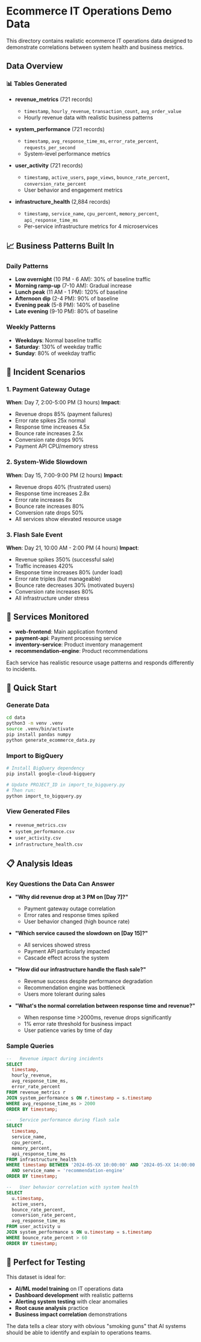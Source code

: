 # Ecommerce IT Operations Demo Data

This directory contains realistic ecommerce IT operations data designed to
demonstrate correlations between system health and business metrics.

## Data Overview

### 📊 Tables Generated

-   **revenue_metrics** (721 records)

    -   `timestamp`, `hourly_revenue`, `transaction_count`, `avg_order_value`
    -   Hourly revenue data with realistic business patterns

-   **system_performance** (721 records)

    -   `timestamp`, `avg_response_time_ms`, `error_rate_percent`,
      `requests_per_second`
    -   System-level performance metrics

-   **user_activity** (721 records)

    -   `timestamp`, `active_users`, `page_views`, `bounce_rate_percent`,
      `conversion_rate_percent`
    -   User behavior and engagement metrics

-   **infrastructure_health** (2,884 records)

    -   `timestamp`, `service_name`, `cpu_percent`, `memory_percent`,
      `api_response_time_ms`
    -   Per-service infrastructure metrics for 4 microservices

## 📈 Business Patterns Built In

### Daily Patterns

-   **Low overnight** (10 PM -   6 AM): 30% of baseline traffic
-   **Morning ramp-up** (7-10 AM): Gradual increase
-   **Lunch peak** (11 AM -   1 PM): 120% of baseline
-   **Afternoon dip** (2-4 PM): 90% of baseline
-   **Evening peak** (5-8 PM): 140% of baseline
-   **Late evening** (9-10 PM): 80% of baseline

### Weekly Patterns

-   **Weekdays**: Normal baseline traffic
-   **Saturday**: 130% of weekday traffic
-   **Sunday**: 80% of weekday traffic

## 🚨 Incident Scenarios

### 1. Payment Gateway Outage

**When**: Day 7, 2:00-5:00 PM (3 hours) **Impact**:

-   Revenue drops 85% (payment failures)
-   Error rate spikes 25x normal
-   Response time increases 4.5x
-   Bounce rate increases 2.5x
-   Conversion rate drops 90%
-   Payment API CPU/memory stress

### 2. System-Wide Slowdown

**When**: Day 15, 7:00-9:00 PM (2 hours) **Impact**:

-   Revenue drops 40% (frustrated users)
-   Response time increases 2.8x
-   Error rate increases 8x
-   Bounce rate increases 80%
-   Conversion rate drops 50%
-   All services show elevated resource usage

### 3. Flash Sale Event

**When**: Day 21, 10:00 AM -   2:00 PM (4 hours) **Impact**:

-   Revenue spikes 350% (successful sale)
-   Traffic increases 420%
-   Response time increases 80% (under load)
-   Error rate triples (but manageable)
-   Bounce rate decreases 30% (motivated buyers)
-   Conversion rate increases 80%
-   All infrastructure under stress

## 🔧 Services Monitored

-   **web-frontend**: Main application frontend
-   **payment-api**: Payment processing service
-   **inventory-service**: Product inventory management
-   **recommendation-engine**: Product recommendations

Each service has realistic resource usage patterns and responds differently to
incidents.

## 🚀 Quick Start

### Generate Data

```bash
cd data
python3 -m venv .venv
source .venv/bin/activate
pip install pandas numpy
python generate_ecommerce_data.py
```

### Import to BigQuery

```bash
# Install BigQuery dependency
pip install google-cloud-bigquery

# Update PROJECT_ID in import_to_bigquery.py
# Then run:
python import_to_bigquery.py
```

### View Generated Files

-   `revenue_metrics.csv`
-   `system_performance.csv`
-   `user_activity.csv`
-   `infrastructure_health.csv`

## 📋 Analysis Ideas

### Key Questions the Data Can Answer

-   **"Why did revenue drop at 3 PM on [Day 7]?"**

    -   Payment gateway outage correlation
    -   Error rates and response times spiked
    -   User behavior changed (high bounce rate)

-   **"Which service caused the slowdown on [Day 15]?"**

    -   All services showed stress
    -   Payment API particularly impacted
    -   Cascade effect across the system

-   **"How did our infrastructure handle the flash sale?"**

    -   Revenue success despite performance degradation
    -   Recommendation engine was bottleneck
    -   Users more tolerant during sales

-   **"What's the normal correlation between response time and revenue?"**

    -   When response time >2000ms, revenue drops significantly
    -   1% error rate threshold for business impact
    -   User patience varies by time of day

### Sample Queries

```sql
--   Revenue impact during incidents
SELECT
  timestamp,
  hourly_revenue,
  avg_response_time_ms,
  error_rate_percent
FROM revenue_metrics r
JOIN system_performance s ON r.timestamp = s.timestamp
WHERE avg_response_time_ms > 2000
ORDER BY timestamp;

--   Service performance during flash sale
SELECT
  timestamp,
  service_name,
  cpu_percent,
  memory_percent,
  api_response_time_ms
FROM infrastructure_health
WHERE timestamp BETWEEN '2024-05-XX 10:00:00' AND '2024-05-XX 14:00:00'
  AND service_name = 'recommendation-engine'
ORDER BY timestamp;

--   User behavior correlation with system health
SELECT
  u.timestamp,
  active_users,
  bounce_rate_percent,
  conversion_rate_percent,
  avg_response_time_ms
FROM user_activity u
JOIN system_performance s ON u.timestamp = s.timestamp
WHERE bounce_rate_percent > 60
ORDER BY timestamp;
```

## 🎯 Perfect for Testing

This dataset is ideal for:

-   **AI/ML model training** on IT operations data
-   **Dashboard development** with realistic patterns
-   **Alerting system testing** with clear anomalies
-   **Root cause analysis** practice
-   **Business impact correlation** demonstrations

The data tells a clear story with obvious "smoking guns" that AI systems should
be able to identify and explain to operations teams.
